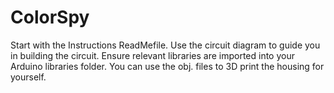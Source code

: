 # ColorSpy

Start with the Instructions ReadMefile. Use the circuit diagram to guide you in building the circuit. Ensure relevant libraries are imported into your Arduino libraries folder. You can use the obj. files to 3D print the housing for yourself.
